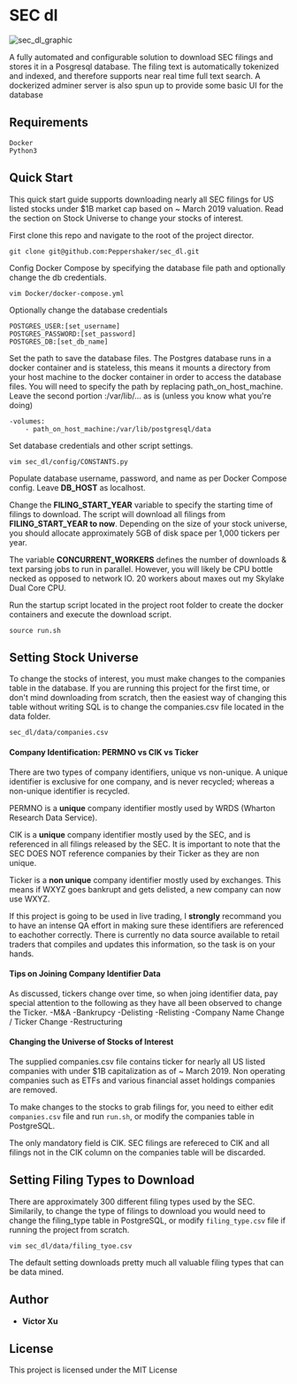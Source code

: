 # SEC dl

![sec_dl_graphic](https://user-images.githubusercontent.com/15576531/60568103-d6907980-9d39-11e9-806c-f5e64f6e3c97.jpg)


A fully automated and configurable solution to download SEC filings and stores it in a Posgresql database. The filing text is automatically tokenized and indexed, and therefore supports near real time full text search.
A dockerized adminer server is also spun up to provide some basic UI for the database

## Requirements
```
Docker
Python3
```

## Quick Start
This quick start guide supports downloading nearly all SEC filings for US listed stocks under $1B market cap based on ~ March 2019 valuation. Read the section on Stock Universe to change your stocks of interest.

First clone this repo and navigate to the root of the project director.

```
git clone git@github.com:Peppershaker/sec_dl.git
```

Config Docker Compose by specifying the database file path and optionally change the db credentials.

```
vim Docker/docker-compose.yml
```

Optionally change the database credentials

```
POSTGRES_USER:[set_username]
POSTGRES_PASSWORD:[set_password]	
POSTGRES_DB:[set_db_name]
```

Set the path to save the database files. The Postgres database runs in a docker container and is stateless, this means it mounts a directory from your host machine to the docker container in order to access the database files.
You will need to specify the path by replacing path_on_host_machine. Leave the second portion :/var/lib/... as is (unless you know what you're doing)

```
-volumes:
	- path_on_host_machine:/var/lib/postgresql/data
```

Set database credentials and other script settings.

```	
vim sec_dl/config/CONSTANTS.py
```

Populate database username, password, and name as per Docker Compose config. Leave **DB_HOST** as localhost.

Change the **FILING_START_YEAR** variable to specify the starting time of filings to download. The script will download all filings from **FILING_START_YEAR to now**. Depending on the size of your stock universe, you should allocate approximately 5GB of disk space per 1,000 tickers per year.

The variable **CONCURRENT_WORKERS** defines the number of downloads & text parsing jobs to run in parallel. However, you will likely be CPU bottle necked as opposed to network IO. 20 workers about maxes out my Skylake Dual Core CPU.

Run the startup script located in the project root folder to create the docker containers and execute the download script.

```
source run.sh
```

## Setting Stock Universe
To change the stocks of interest, you must make changes to the companies table in the database. If you are running this project for the first time, or don't mind downloading from scratch, then the easiest way of changing this table without writing SQL is to change the companies.csv file located in the data folder.
```
sec_dl/data/companies.csv
```

#### Company Identification: PERMNO vs CIK vs Ticker
There are two types of company identifiers, unique vs non-unique. A unique identifier is exclusive for one company, and is never recycled; whereas a non-unique identifier is recycled.

PERMNO is a **unique** company identifier mostly used by WRDS (Wharton Research Data Service).

CIK is a **unique** company identifier mostly used by the SEC, and is referenced in all filings released by the SEC. It is important to note that the SEC DOES NOT reference companies by their Ticker as they are non unique.

Ticker is a **non unique** company identifier mostly used by exchanges. This means if WXYZ goes bankrupt and gets delisted, a new company can now use WXYZ.

If this project is going to be used in live trading, I **strongly** recommand you to have an intense QA effort in making sure these identifiers are referenced to eachother correctly. There is currently no data source available to retail traders that compiles and updates this information, so the task is on your hands.

#### Tips on Joining Company Identifier Data
As discussed, tickers change over time, so when joing identifier data, pay special attention to the following as they have all been observed to change the Ticker.
-M&A
-Bankrupcy
-Delisting
-Relisting
-Company Name Change / Ticker Change
-Restructuring

#### Changing the Universe of Stocks of Interest
The supplied companies.csv file contains ticker for nearly all US listed companies with under $1B capitalization as of ~ March 2019. Non operating companies such as ETFs and various financial asset holdings companies are removed.

To make changes to the stocks to grab filings for, you need to either edit `companies.csv` file and run `run.sh`, or modify the companies table in PostgreSQL.

The only mandatory field is CIK. SEC filings are refereced to CIK and all filings not in the CIK column on the companies table will be discarded.

## Setting Filing Types to Download
There are approximately 300 different filing types used by the SEC. Similarily, to change the type of filings to download you would need to change the filing_type table in PostgreSQL, or modify `filing_type.csv` file if running the project from scratch. 
```
vim sec_dl/data/filing_tyoe.csv
```

The default setting downloads pretty much all valuable filing types that can be data mined.

## Author

* **Victor Xu**

## License

This project is licensed under the MIT License
